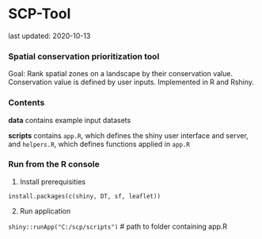 # SCP-Tool

last updated: 2020-10-13

### Spatial conservation prioritization tool

Goal: Rank spatial zones on a landscape by their conservation value. Conservation value is defined by user inputs. Implemented in R and Rshiny.

### Contents

**data** contains example input datasets

**scripts** contains `app.R`, which defines the shiny user interface and server, and `helpers.R`, which defines functions applied in `app.R`

### Run from the R console

1. Install prerequisities

`install.packages(c(shiny, DT, sf, leaflet))`

2. Run application

`shiny::runApp("C:/scp/scripts")` # path to folder containing app.R
